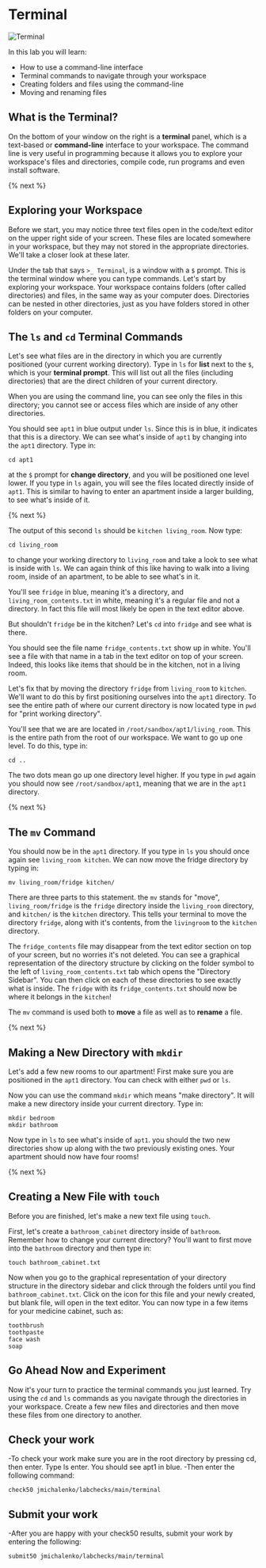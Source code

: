 # Terminal

![Terminal](https://raw.githubusercontent.com/cs50nestm/cs50labs/2019/terminal/command_line_practice.gif)

In this lab you will learn:

- How to use a command-line interface
- Terminal commands to navigate through your workspace
- Creating folders and files using the command-line
- Moving and renaming files

## What is the Terminal?

On the bottom of your window on the right is a **terminal** panel, which is a text-based or **command-line** interface to your workspace. The command line is very useful in programming because it allows you to explore your workspace's files and directories, compile code, run programs and even install software.

{% next %}

## Exploring your Workspace

Before we start, you may notice three text files open in the code/text editor on the upper right side of your screen. These files are located somewhere in your workspace, but they may not stored in the appropriate directories. We'll take a closer look at these later.

Under the tab that says `>_ Terminal`, is a window with a `$` prompt. This is the terminal window where you can type commands. Let's start by exploring your workspace. Your workspace contains folders (ofter called directories) and files, in the same way as your computer does. Directories can be nested in other directories, just as you have folders stored in other folders on your computer.

## The `ls` and `cd` Terminal Commands

Let's see what files are in the directory in which you are currently positioned (your current working directory). Type in `ls` for **list** next to the `$`, which is your **terminal prompt**. This will list out all the files (including directories) that are the direct children of your current directory.

When you are using the command line, you can see only the files in this directory; you cannot see or access files which are inside of any other directories.

You should see `apt1` in blue output under `ls`. Since this is in blue, it indicates that this is a directory. We can see what's inside of `apt1` by changing into the `apt1` directory. Type in:

```
cd apt1
```

at the `$` prompt for **change directory**, and you will be positioned one level lower. If you type in `ls` again, you will see the files located directly inside of `apt1`. This is similar to having to enter an apartment inside a larger building, to see what's inside of it.

{% next %}

The output of this second `ls` should be `kitchen living_room`. Now type:

```
cd living_room
```

to change your working directory to `living_room` and take a look to see what is inside with `ls`. We can again think of this like having to walk into a living room, inside of an apartment, to be able to see what's in it.

You'll see `fridge` in blue, meaning it's a directory, and `living_room_contents.txt` in white, meaning it's a regular file and not a directory. In fact this file will most likely be open in the text editor above.

But shouldn't `fridge` be in the kitchen? Let's `cd` into `fridge` and see what is there.

You should see the file name `fridge_contents.txt` show up in white. You'll see a file with that name in a tab in the text editor on top of your screen. Indeed, this looks like items that should be in the kitchen, not in a living room.

Let's fix that by moving the directory `fridge` from `living_room` to `kitchen`. We'll want to do this by first positioning ourselves into the `apt1` directory. To see the entire path of where our current directory is now located type in `pwd` for "print working directory".

You'll see that we are are located in `/root/sandbox/apt1/living_room`. This is the entire path from the root of our workspace. We want to go up one level. To do this, type in:

```
cd ..
```

The two dots mean go up one directory level higher. If you type in `pwd` again you should now see `/root/sandbox/apt1`, meaning that we are in the `apt1` directory.

{% next %}

## The `mv` Command

You should now be in the `apt1` directory. If you type in `ls` you should once again see `living_room kitchen`. We can now move the fridge directory by typing in:

```
mv living_room/fridge kitchen/
```

There are three parts to this statement. the `mv` stands for "move", `living_room/fridge` is the `fridge` directory inside the `living_room` directory, and `kitchen/` is the `kitchen` directory. This tells your terminal to move the directory `fridge`, along with it's contents, from the `livingroom` to the `kitchen` directory.

The `fridge_contents` file may disappear from the text editor section on top of your screen, but no worries it's not deleted. You can see a graphical representation of the directory structure by clicking on the folder symbol to the left of `living_room_contents.txt` tab which opens the "Directory Sidebar". You can then click on each of these directories to see exactly what is inside. The `fridge` with its `fridge_contents.txt` should now be where it belongs in the `kitchen`!

The `mv` command is used both to **move** a file as well as to **rename** a file.

{% next %}

## Making a New Directory with `mkdir`

Let's add a few new rooms to our apartment! First make sure you are positioned in the `apt1` directory. You can check with either `pwd` or `ls`.

Now you can use the command `mkdir` which means "make directory". It will make a new directory inside your current directory. Type in:

```
mkdir bedroom
mkdir bathroom
```

Now type in `ls` to see what's inside of `apt1`. you should the two new directories show up along with the two previously existing ones. Your apartment should now have four rooms!

{% next %}

## Creating a New File with `touch`

Before you are finished, let's make a new text file using `touch`.

First, let's create a `bathroom_cabinet` directory inside of `bathroom`. Remember how to change your current directory? You'll want to first move into the `bathroom` directory and then type in:

```
touch bathroom_cabinet.txt
```
Now when you go to the graphical representation of your directory structure in the directory sidebar and click through the folders until you find `bathroom_cabinet.txt`. Click on the icon for this file and your newly created, but blank file, will open in the text editor. You can now type in a few items for your medicine cabinet, such as:

```
toothbrush
toothpaste
face wash
soap
```

## Go Ahead Now and Experiment

Now it's your turn to practice the terminal commands you just learned. Try using the `cd` and `ls` commands as you navigate through the directories in your workspace. Create a few new files and directories and then move these files from one directory to another.

## Check your work

-To check your work make sure you are in the root directory by pressing cd, then enter.  Type ls enter.  You should see apt1 in blue.
-Then enter the following command:
```
check50 jmichalenko/labchecks/main/terminal
```
## Submit your work

-After you are happy with your check50 results, submit your work by entering the following: 
```
submit50 jmichalenko/labchecks/main/terminal
```
